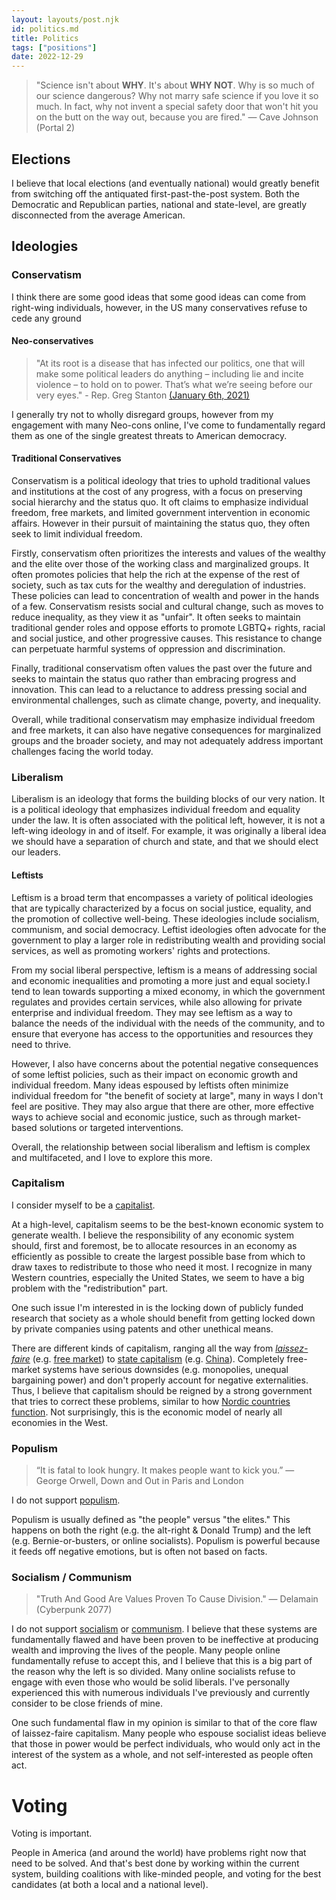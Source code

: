 ```yaml
---
layout: layouts/post.njk
id: politics.md
title: Politics
tags: ["positions"]
date: 2022-12-29
---
```


> "Science isn't about **WHY**. It's about **WHY NOT**. Why is so much of our
> science dangerous? Why not marry safe science if you love it so much. In fact,
> why not invent a special safety door that won't hit you on the butt on the way
> out, because you are fired." — Cave Johnson (Portal 2)

## Elections

I believe that local elections (and eventually national) would greatly benefit
from switching off the antiquated first-past-the-post system. Both the
Democratic and Republican parties, national and state-level, are greatly
disconnected from the average American.

## Ideologies

### Conservatism

I think there are some good ideas that some good ideas can come from right-wing
individuals, however, in the US many conservatives refuse to cede any ground

#### Neo-conservatives

> "At its root is a disease that has infected our politics, one that will make
> some political leaders do anything – including lie and incite violence – to
> hold on to power. That’s what we’re seeing before our very eyes." - Rep. Greg
> Stanton [(January 6th, 2021)](https://www.youtube.com/watch?v=PAQY8U6goEw)

I generally try not to wholly disregard groups, however from my engagement with
many Neo-cons online, I've come to fundamentally regard them as one of the
single greatest threats to American democracy.

#### Traditional Conservatives

Conservatism is a political ideology that tries to uphold traditional values and
institutions at the cost of any progress, with a focus on preserving social
hierarchy and the status quo. It oft claims to emphasize individual freedom,
free markets, and limited government intervention in economic affairs. However
in their pursuit of maintaining the status quo, they often seek to limit
individual freedom.

Firstly, conservatism often prioritizes the interests and values of the wealthy
and the elite over those of the working class and marginalized groups. It often
promotes policies that help the rich at the expense of the rest of society, such
as tax cuts for the wealthy and deregulation of industries. These policies can
lead to concentration of wealth and power in the hands of a few. Conservatism
resists social and cultural change, such as moves to reduce inequality, as they
view it as "unfair". It often seeks to maintain traditional gender roles and
oppose efforts to promote LGBTQ+ rights, racial and social justice, and other
progressive causes. This resistance to change can perpetuate harmful systems of
oppression and discrimination.

Finally, traditional conservatism often values the past over the future and
seeks to maintain the status quo rather than embracing progress and innovation.
This can lead to a reluctance to address pressing social and environmental
challenges, such as climate change, poverty, and inequality.

Overall, while traditional conservatism may emphasize individual freedom and
free markets, it can also have negative consequences for marginalized groups and
the broader society, and may not adequately address important challenges facing
the world today.

### Liberalism

Liberalism is an ideology that forms the building blocks of our very nation. It
is a political ideology that emphasizes individual freedom and equality under
the law. It is often associated with the political left, however, it is not a
left-wing ideology in and of itself. For example, it was originally a liberal
idea we should have a separation of church and state, and that we should elect
our leaders.

#### Leftists

Leftism is a broad term that encompasses a variety of political ideologies that
are typically characterized by a focus on social justice, equality, and the
promotion of collective well-being. These ideologies include socialism,
communism, and social democracy. Leftist ideologies often advocate for the
government to play a larger role in redistributing wealth and providing social
services, as well as promoting workers' rights and protections.

From my social liberal perspective, leftism is a means of addressing social and
economic inequalities and promoting a more just and equal society.I tend to lean
towards supporting a mixed economy, in which the government regulates and
provides certain services, while also allowing for private enterprise and
individual freedom. They may see leftism as a way to balance the needs of the
individual with the needs of the community, and to ensure that everyone has
access to the opportunities and resources they need to thrive.

However, I also have concerns about the potential negative consequences of some
leftist policies, such as their impact on economic growth and individual
freedom. Many ideas espoused by leftists often minimize individual freedom for
"the benefit of society at large", many in ways I don't feel are positive. They
may also argue that there are other, more effective ways to achieve social and
economic justice, such as through market-based solutions or targeted
interventions.

Overall, the relationship between social liberalism and leftism is complex and
multifaceted, and I love to explore this more.

### Capitalism

I consider myself to be a
[capitalist](https://en.wikipedia.org/wiki/Capitalism).

At a high-level, capitalism seems to be the best-known economic system to
generate wealth. I believe the responsibility of any economic system should,
first and foremost, be to allocate resources in an economy as efficiently as
possible to create the largest possible base from which to draw taxes to
redistribute to those who need it most. I recognize in many Western countries,
especially the United States, we seem to have a big problem with the
"redistribution" part.

One such issue I'm interested in is the locking down of publicly funded research
that society as a whole should benefit from getting locked down by private
companies using patents and other unethical means.

There are different kinds of capitalism, ranging all the way from
_[laissez-faire](https://en.wikipedia.org/wiki/Laissez-faire)_ (e.g.
[free market](https://en.wikipedia.org/wiki/Free_market)) to
[state capitalism](https://en.wikipedia.org/wiki/State_capitalism) (e.g.
[China](https://en.wikipedia.org/wiki/State_capitalism#Mainland_China)).
Completely free-market systems have serious downsides (e.g. monopolies, unequal
bargaining power) and don't properly account for negative externalities. Thus, I
believe that capitalism should be reigned by a strong government that tries to
correct these problems, similar to how
[Nordic countries function](https://en.wikipedia.org/wiki/Nordic_model). Not
surprisingly, this is the economic model of nearly all economies in the West.

### Populism

> “It is fatal to look hungry. It makes people want to kick you.” ― George
> Orwell, Down and Out in Paris and London

I do not support [populism](https://en.wikipedia.org/wiki/Populism).

Populism is usually defined as "the people" versus "the elites." This happens on
both the right (e.g. the alt-right & Donald Trump) and the left (e.g.
Bernie-or-busters, or online socialists). Populism is powerful because it feeds
off negative emotions, but is often not based on facts.

### Socialism / Communism

> "Truth And Good Are Values Proven To Cause Division." — Delamain
> (Cyberpunk 2077)

I do not support [socialism](https://en.wikipedia.org/wiki/Socialism) or
[communism](https://en.wikipedia.org/wiki/Communism). I believe that these
systems are fundamentally flawed and have been proven to be ineffective at
producing wealth and improving the lives of the people. Many people online
fundamentally refuse to accept this, and I believe that this is a big part of
the reason why the left is so divided. Many online socialists refuse to engage
with even those who would be solid liberals. I've personally experienced this
with numerous individuals I've previously and currently consider to be close
friends of mine.

One such fundamental flaw in my opinion is similar to that of the core flaw of
laissez-faire capitalism. Many people who espouse socialist ideas believe that
those in power would be perfect individuals, who would only act in the interest
of the system as a whole, and not self-interested as people often act.

# Voting

Voting is important.

People in America (and around the world) have problems right now that need to be
solved. And that's best done by working within the current system, building
coalitions with like-minded people, and voting for the best candidates (at both
a local and a national level).
